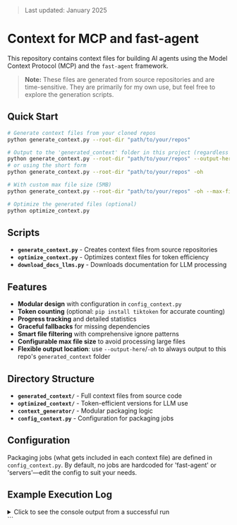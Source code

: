 > Last updated: January 2025
# Context for MCP and fast-agent

This repository contains context files for building AI agents using the Model Context Protocol (MCP) and the `fast-agent` framework.

> **Note:** These files are generated from source repositories and are time-sensitive. They are primarily for my own use, but feel free to explore the generation scripts.

## Quick Start

```bash
# Generate context files from your cloned repos
python generate_context.py --root-dir "path/to/your/repos"

# Output to the 'generated_context' folder in this project (regardless of config)
python generate_context.py --root-dir "path/to/your/repos" --output-here
# or using the short form
python generate_context.py --root-dir "path/to/your/repos" -oh

# With custom max file size (5MB)
python generate_context.py --root-dir "path/to/your/repos" -oh --max-file-size 5242880

# Optimize the generated files (optional)
python optimize_context.py
```

## Scripts

- **`generate_context.py`** - Creates context files from source repositories
- **`optimize_context.py`** - Optimizes context files for token efficiency
- **`download_docs_llms.py`** - Downloads documentation for LLM processing

## Features

- **Modular design** with configuration in `config_context.py`
- **Token counting** (optional: `pip install tiktoken` for accurate counting)
- **Progress tracking** and detailed statistics
- **Graceful fallbacks** for missing dependencies
- **Smart file filtering** with comprehensive ignore patterns
- **Configurable max file size** to avoid processing large files
- **Flexible output location**: use `--output-here`/`-oh` to always output to this repo's `generated_context` folder

## Directory Structure

- **`generated_context/`** - Full context files from source code
- **`optimized_context/`** - Token-efficient versions for LLM use
- **`context_generator/`** - Modular packaging logic
- **`config_context.py`** - Configuration for packaging jobs

## Configuration

Packaging jobs (what gets included in each context file) are defined in `config_context.py`. By default, no jobs are hardcoded for 'fast-agent' or 'servers'—edit the config to suit your needs.

## Example Execution Log

<details>
<summary>Click to see the console output from a successful run</summary>

```text
🚀 Starting context generation...
   Root directory: /path/to/repos
   Output directory: generated_context
   Jobs to process: 12+
   🧮 Token counting: Available (tiktoken)

📋 Processing job 1/12+: my-repo/examples
📦 Packaging 'my-repo/examples' into 'generated_context/my_repo_examples_context.md'...
✅ Successfully packaged 'generated_context/my_repo_examples_context.md'.
   📊 25 files, 12,847 tokens
   📈 Average: 514 tokens/file
--------------------------------------------------

📊 Generation Summary:
   ✅ Successful: 12+
   ❌ Failed: 0
   📁 Total: 12+
   📄 Files processed: 1,000+
   🧮 Total tokens: 200,000+
   📈 Average tokens/file: ~200

🎉 All jobs completed successfully!
```
</details>
```